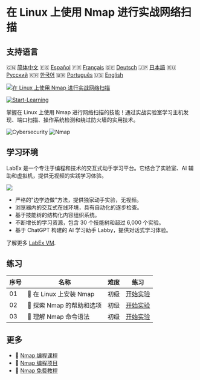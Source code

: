 # 在 Linux 上使用 Nmap 进行实战网络扫描

## 支持语言

🇨🇳 [简体中文](README_zh.md) 🇪🇸 [Español](README_es.md) 🇫🇷 [Français](README_fr.md) 🇩🇪 [Deutsch](README_de.md) 🇯🇵 [日本語](README_ja.md) 🇷🇺 [Русский](README_ru.md) 🇰🇷 [한국어](README_ko.md) 🇧🇷 [Português](README_pt.md) 🇺🇸 [English](README.md) 

[![在 Linux 上使用 Nmap 进行实战网络扫描](https://cover-creator.labex.io/hands-on-network-scanning-with-nmap-on-linux.png?lang=zh)](https://labex.io/zh/courses/hands-on-network-scanning-with-nmap-on-linux)

[![Start-Learning](https://img.shields.io/badge/Start-Learning-whitesmoke?style=for-the-badge)](https://labex.io/zh/courses/hands-on-network-scanning-with-nmap-on-linux)

掌握在 Linux 上使用 Nmap 进行网络扫描的技能！通过实战实验室学习主机发现、端口扫描、操作系统检测和绕过防火墙的实用技术。

![Cybersecurity](https://img.shields.io/badge/Cybersecurity-whitesmoke?style=for-the-badge&logo=cybersecurity)
![Nmap](https://img.shields.io/badge/Nmap-whitesmoke?style=for-the-badge&logo=nmap)


## 学习环境

LabEx 是一个专注于编程和技术的交互式动手学习平台。它结合了实验室、AI 辅助和虚拟机，提供无视频的实践学习体验。

![](https://tutorial-screenshot.getvm.io/images/vm-1725247253.png)

- 严格的"边学边做"方法，提供独家动手实验，无视频。
- 浏览器内的交互式在线环境，具有自动化的逐步检查。
- 基于技能树的结构化内容组织系统。
- 不断增长的学习资源，包含 30 个技能树和超过 6,000 个实验。
- 基于 ChatGPT 构建的 AI 学习助手 Labby，提供对话式学习体验。

了解更多 [LabEx VM](https://support.labex.io/using-labex/virtual-machine).

## 练习

|   序号 | 名称                      | 难度   | 练习                                                                                                                   |
|--------|---------------------------|--------|------------------------------------------------------------------------------------------------------------------------|
|     01 | 📖 在 Linux 上安装 Nmap   | 初级   | <a target='_blank' href='https://labex.io/zh/tutorials/nmap-install-nmap-on-linux-530181'>开始实验</a>                 |
|     02 | 📖 探索 Nmap 的帮助和选项 | 初级   | <a target='_blank' href='https://labex.io/zh/tutorials/nmap-explore-nmap-help-and-options-in-nmap-547101'>开始实验</a> |
|     03 | 📖 理解 Nmap 命令语法     | 初级   | <a target='_blank' href='https://labex.io/zh/tutorials/nmap-understand-nmap-command-syntax-530159'>开始实验</a>        |

## 更多

- 🔗 [Nmap 编程课程](https://github.com/labex-labs/awesome-programming-courses)
- 🔗 [Nmap 编程项目](https://github.com/labex-labs/awesome-programming-projects)
- 🔗 [Nmap 免费教程](https://github.com/labex-labs/nmap-free-tutorials)


